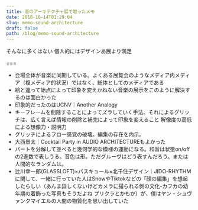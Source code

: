 ```yaml
---
title: 音のアーキテクチャ展で取ったメモ
date: 2018-10-14T01:29:04
slug: memo-sound-architecture
draft: false
path: /blog/memo-sound-architecture
---
```


そんなに多くはない 個人的にはデザインあ展より満足

===
* 会場全体が音楽に同期している。よくある展覧会のようなメディア内メディア（複メディア的状況）ではなく、総体としてのメディアである
* 絵と違って始点によって印象を変えかねない音楽の展示をこのように解決するのは面白かった
* 印象的だったのはUCNV｜Another Analogy
* キーフレームを削除することによってズラしていく手法、それによるグリッチは、広く言えば情報の削除と補完によって印象を変えること 解像度の高低による想像力・説明力
* グリッチによるフロー感覚の破壊。編集の存在を内示。
* 大西景太｜Cocktail Party in AUDIO ARCHITECTUREもよかった
* パートを分解して並べると幾何学的な模様の運動になる。和音は状態on/offの2進数で表しうる。音色は形。ただグルーヴはどう表すんだろう。または人間的なランダムは。
* 辻川幸一郎(GLASSLOFT)×パスキュール×北千住デザイン｜JIDO-RHYTHMに関して、一緒に行っていた人はSnowやTiktokなどの「顔の編集」を想起したらしい（あんま詳しくないけどカメラに撮られる側の文化-カフカの幼年期の着飾った写真もそうだよね プリクラとかもか）が、僕はヤン・シュヴァンクマイエルの人間の物質化を思い出していた